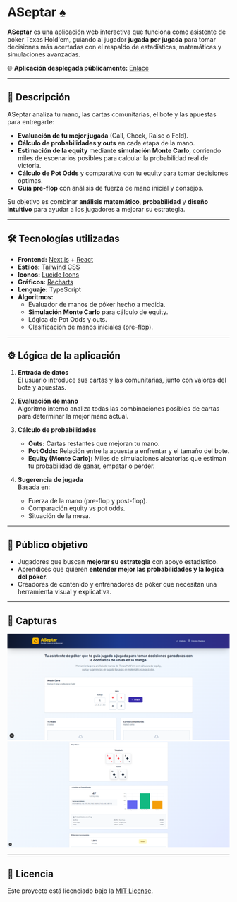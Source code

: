 # ASeptar ♠

**ASeptar** es una aplicación web interactiva que funciona como asistente de póker Texas Hold'em, guiando al jugador **jugada por jugada** para tomar decisiones más acertadas con el respaldo de estadísticas, matemáticas y simulaciones avanzadas.

🌐 **Aplicación desplegada públicamente:** [Enlace](https://aseptar-app.vercel.app/)

---

## 🚀 Descripción

ASeptar analiza tu mano, las cartas comunitarias, el bote y las apuestas para entregarte:

- **Evaluación de tu mejor jugada** (Call, Check, Raise o Fold).
- **Cálculo de probabilidades y outs** en cada etapa de la mano.
- **Estimación de la equity** mediante **simulación Monte Carlo**, corriendo miles de escenarios posibles para calcular la probabilidad real de victoria.
- **Cálculo de Pot Odds** y comparativa con tu equity para tomar decisiones óptimas.
- **Guía pre-flop** con análisis de fuerza de mano inicial y consejos.

Su objetivo es combinar **análisis matemático**, **probabilidad** y **diseño intuitivo** para ayudar a los jugadores a mejorar su estrategia.

---

## 🛠️ Tecnologías utilizadas

- **Frontend:** [Next.js](https://nextjs.org/) + [React](https://react.dev/)
- **Estilos:** [Tailwind CSS](https://tailwindcss.com/)
- **Iconos:** [Lucide Icons](https://lucide.dev/)
- **Gráficos:** [Recharts](https://recharts.org/)
- **Lenguaje:** TypeScript
- **Algoritmos:**
  - Evaluador de manos de póker hecho a medida.
  - **Simulación Monte Carlo** para cálculo de equity.
  - Lógica de Pot Odds y outs.
  - Clasificación de manos iniciales (pre-flop).

---

## ⚙️ Lógica de la aplicación

1. **Entrada de datos**  
   El usuario introduce sus cartas y las comunitarias, junto con valores del bote y apuestas.

2. **Evaluación de mano**  
   Algoritmo interno analiza todas las combinaciones posibles de cartas para determinar la mejor mano actual.

3. **Cálculo de probabilidades**

   - **Outs:** Cartas restantes que mejoran tu mano.
   - **Pot Odds:** Relación entre la apuesta a enfrentar y el tamaño del bote.
   - **Equity (Monte Carlo):** Miles de simulaciones aleatorias que estiman tu probabilidad de ganar, empatar o perder.

4. **Sugerencia de jugada**  
   Basada en:
   - Fuerza de la mano (pre-flop y post-flop).
   - Comparación equity vs pot odds.
   - Situación de la mesa.

---

## 🎯 Público objetivo

- Jugadores que buscan **mejorar su estrategia** con apoyo estadístico.
- Aprendices que quieren **entender mejor las probabilidades y la lógica del póker**.
- Creadores de contenido y entrenadores de póker que necesitan una herramienta visual y explicativa.

---

## 📸 Capturas

![Interfaz principal](images/inicio.png)
![Análisis de probabilidades](images/probabilidades.png)

---

## 📄 Licencia

Este proyecto está licenciado bajo la [MIT License](LICENSE).
